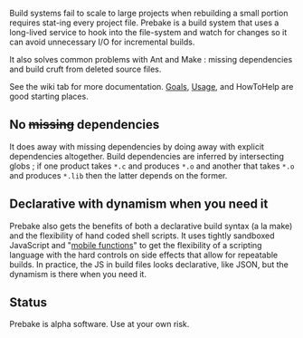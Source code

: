 Build systems fail to scale to large projects when rebuilding a small portion requires stat-ing every project file.
Prebake is a build system that uses a long-lived service to hook into the file-system and watch for changes so it can avoid unnecessary I/O for incremental builds.

It also solves common problems with Ant and Make : missing dependencies and build cruft from deleted source files.

See the wiki tab for more documentation.  [Goals](Goals.md), [Usage](Usage.md), and HowToHelp are good starting places.

## No ~~missing~~ dependencies ##
It does away with missing dependencies by doing away with explicit dependencies altogether.  Build dependencies are inferred by intersecting globs ; if one product takes `*.c` and produces `*.o` and another that takes `*.o` and produces `*.lib` then the latter depends on the former.

## Declarative with dynamism when you need it ##
Prebake also gets the benefits of both a declarative build syntax (a la make) and the flexibility of hand coded shell scripts.  It uses tightly sandboxed JavaScript and "[mobile functions](MobileFunction.md)" to get the flexibility of a scripting language with the hard controls on side effects that allow for repeatable builds.  In practice, the JS in build files looks declarative, like JSON, but the dynamism is there when you need it.

## Status ##
Prebake is alpha software.  Use at your own risk.